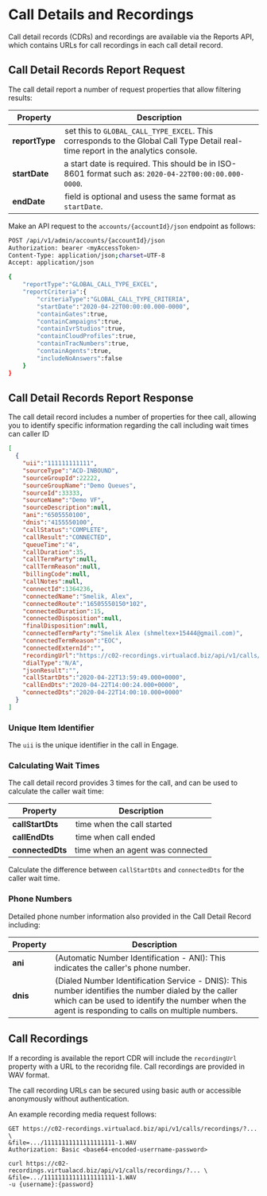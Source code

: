 # Call Details and Recordings

Call detail records (CDRs) and recordings are available via the Reports API, which contains URLs for call recordings in each call detail record.

## Call Detail Records Report Request

The call detail report a number of request properties that allow filtering results:

| Property | Description |
|-|-|
| **reportType** | set this to `GLOBAL_CALL_TYPE_EXCEL`. This corresponds to the Global Call Type Detail real-time report in the analytics console. |
| **startDate** | a start date is required. This should be in ISO-8601 format such as: `2020-04-22T00:00:00.000-0000`. |
| **endDate** | field is optional and usess the same format as `startDate`. |

Make an API request to the `accounts/{accountId}/json` endpoint as follows:

```bash tab="HTTP"
POST /api/v1/admin/accounts/{accountId}/json
Authorization: bearer <myAccessToken>
Content-Type: application/json;charset=UTF-8
Accept: application/json

{
	"reportType":"GLOBAL_CALL_TYPE_EXCEL",
	"reportCriteria":{
		"criteriaType":"GLOBAL_CALL_TYPE_CRITERIA",
		"startDate":"2020-04-22T00:00:00.000-0000",
		"containGates":true,
		"containCampaigns":true,
		"containIvrStudios":true,
		"containCloudProfiles":true,
		"containTracNumbers":true,
		"containAgents":true,
		"includeNoAnswers":false
	}
}
```

## Call Detail Records Report Response

The call detail record includes a number of properties for thee call, allowing you to identify specific information regarding the call including wait times can caller ID

```json
[
  {
    "uii":"111111111111",
    "sourceType":"ACD-INBOUND",
    "sourceGroupId":22222,
    "sourceGroupName":"Demo Queues",
    "sourceId":33333,
    "sourceName":"Demo VF",
    "sourceDescription":null,
    "ani":"6505550100",
    "dnis":"4155550100",
    "callStatus":"COMPLETE",
    "callResult":"CONNECTED",
    "queueTime":"4",
    "callDuration":35,
    "callTermParty":null,
    "callTermReason":null,
    "billingCode":null,
    "callNotes":null,
    "connectId":1364236,
    "connectedName":"Smelik, Alex",
    "connectedRoute":"16505550150*102",
    "connectedDuration":15,
    "connectedDisposition":null,
    "finalDisposition":null,
    "connectedTermParty":"Smelik Alex (shmeltex+15444@gmail.com)",
    "connectedTermReason":"EOC",
    "connectedExternId":"",
    "recordingUrl":"https://c02-recordings.virtualacd.biz/api/v1/calls/recordings/?...&file=.../11111111111111111111-1.WAV",
    "dialType":"N/A",
    "jsonResult":"",
    "callStartDts":"2020-04-22T13:59:49.000+0000",
    "callEndDts":"2020-04-22T14:00:24.000+0000",
    "connectedDts":"2020-04-22T14:00:10.000+0000"
  }
]
```

### Unique Item Identifier

The `uii` is the unique identifier in the call in Engage.

### Calculating Wait Times

The call detail record provides 3 times for the call, and can be used to calculate the caller wait time:

| Property | Description |
|-|-|
| **callStartDts** | time when the call started |
| **callEndDts** | time when call ended |
| **connectedDts** | time when an agent was connected |

Calculate the difference between `callStartDts` and `connectedDts` for the caller wait time.

### Phone Numbers

Detailed phone number information also provided in the Call Detail Record including:

| Property | Description |
|-|-|
| **ani** | (Automatic Number Identification - ANI): This indicates the caller's phone number. |
| **dnis** | (Dialed Number Identification Service - DNIS): This number identifies the number dialed by the caller which can be used to identify the number when the agent is responding to calls on multiple numbers. |

## Call Recordings

If a recording is available the report CDR will include the `recordingUrl` property with a URL to the recoridng file. Call recordings are provided in WAV format.

The call recording URLs can be secured using basic auth or accessible anonymously without authentication.

An example recording media request follows:

```tab="HTTP"
GET https://c02-recordings.virtualacd.biz/api/v1/calls/recordings/?... \
&file=.../11111111111111111111-1.WAV
Authorization: Basic <base64-encoded-userrname-password>
```

```tab="cURL"
curl https://c02-recordings.virtualacd.biz/api/v1/calls/recordings/?... \
&file=.../11111111111111111111-1.WAV
-u {username}:{password}
```
